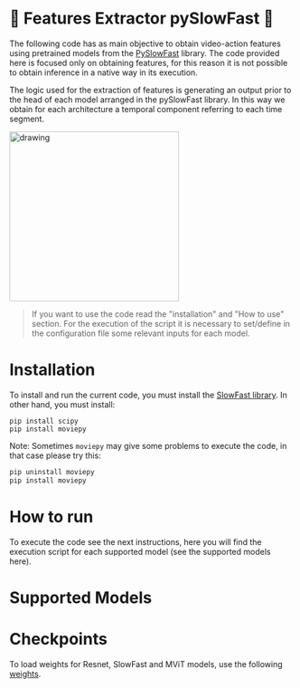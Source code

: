# 🎥 Features Extractor pySlowFast 🎥

The following code has as main objective to obtain video-action features using pretrained models from the [PySlowFast](https://github.com/facebookresearch/SlowFast) library. The code provided here is focused only on obtaining features, for this reason it is not possible to obtain inference in a native way in its execution.

The logic used for the extraction of features is generating an output prior to the head of each model arranged in the pySlowFast library. In this way we obtain for each architecture a temporal component referring to each time segment.

<img src="https://www.mdpi.com/sustainability/sustainability-14-03275/article_deploy/html/images/sustainability-14-03275-g002.png" alt="drawing" width="300" class="center"/>

> If you want to use the code read the "installation" and "How to use" section. For the execution of the script it is necessary to set/define in the configuration file some relevant inputs for each model.

# Installation

To install and run the current code, you must install the [SlowFast library](https://github.com/facebookresearch/SlowFast/blob/main/INSTALL.md). In other hand, you must install:

```
pip install scipy
pip install moviepy
```

Note: Sometimes `moviepy` may give some problems to execute the code, in that case please try this:

```cmd
pip uninstall moviepy
pip install moviepy
```

# How to run

To execute the code see the next instructions, here you will find the execution script for each supported model (see the supported models here).

# Supported Models



# Checkpoints

To load weights for Resnet, SlowFast and MViT models, use the following [weights](https://github.com/facebookresearch/SlowFast/blob/main/MODEL_ZOO.md).